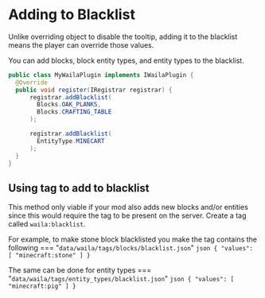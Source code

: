 # Adding to Blacklist

Unlike overriding object to disable the tooltip, adding it 
to the blacklist means the player can override those values.

You can add blocks, block entity types, and entity types to the blacklist.

```java
public class MyWailaPlugin implements IWailaPlugin {
  @Override
  public void register(IRegistrar registrar) {
      registrar.addBlacklist(
        Blocks.OAK_PLANKS,
        Blocks.CRAFTING_TABLE
      );

      registrar.addBlacklist(
        EntityType.MINECART
      );
  }
}
```

## Using tag to add to blacklist
This method only viable if your mod also adds new blocks and/or entities since this
would require the tag to be present on the server. Create a tag called `waila:blacklist`.

For example, to make stone block blacklisted you make the tag contains the following
=== "`data/waila/tags/blocks/blacklist.json`"
    ```json
    {
      "values": [
        "minecraft:stone"
      ]
    }
    ```

The same can be done for entity types
=== "`data/waila/tags/entity_types/blacklist.json`"
    ```json
    {
      "values": [
        "minecraft:pig"
      ]
    }
    ```
